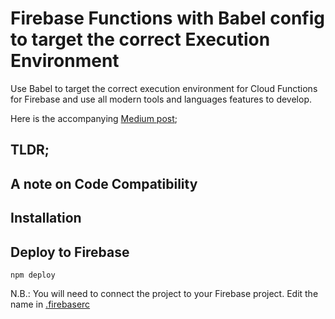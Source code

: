 # Firebase Functions with Babel config to target the correct Execution Environment
Use Babel to target the correct execution environment for Cloud Functions for Firebase and use all modern tools and languages features to develop.

Here is the accompanying [Medium post](https://medium.com/@jthegedus/);

## TLDR;


## A note on Code Compatibility

## Installation

## Deploy to Firebase
```
npm deploy
```
N.B.: You will need to connect the project to your Firebase project. Edit the name in [.firebaserc](https://github.com/jthegedus/firebase-functions-babel-example/blob/master/.firebaserc)
